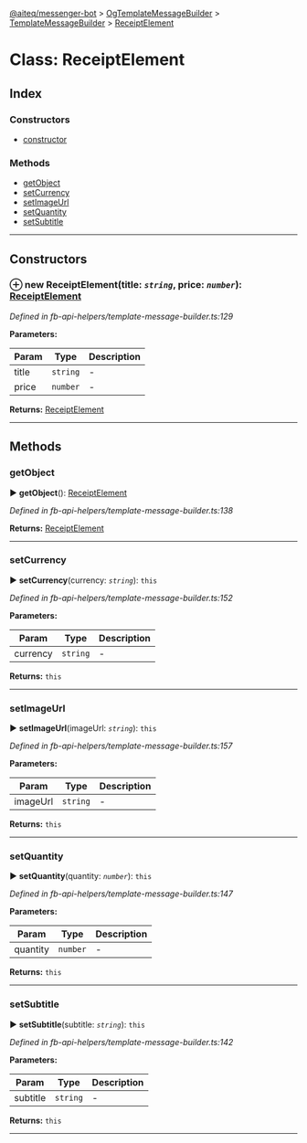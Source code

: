 [@aiteq/messenger-bot](../README.md) > [OgTemplateMessageBuilder](../classes/ogtemplatemessagebuilder.md) > [TemplateMessageBuilder](../modules/ogtemplatemessagebuilder.templatemessagebuilder.md) > [ReceiptElement](../classes/ogtemplatemessagebuilder.templatemessagebuilder.receiptelement.md)



# Class: ReceiptElement

## Index

### Constructors

* [constructor](ogtemplatemessagebuilder.templatemessagebuilder.receiptelement.md#constructor)


### Methods

* [getObject](ogtemplatemessagebuilder.templatemessagebuilder.receiptelement.md#getobject)
* [setCurrency](ogtemplatemessagebuilder.templatemessagebuilder.receiptelement.md#setcurrency)
* [setImageUrl](ogtemplatemessagebuilder.templatemessagebuilder.receiptelement.md#setimageurl)
* [setQuantity](ogtemplatemessagebuilder.templatemessagebuilder.receiptelement.md#setquantity)
* [setSubtitle](ogtemplatemessagebuilder.templatemessagebuilder.receiptelement.md#setsubtitle)



---
## Constructors
<a id="constructor"></a>


### ⊕ **new ReceiptElement**(title: *`string`*, price: *`number`*): [ReceiptElement](ogtemplatemessagebuilder.templatemessagebuilder.receiptelement.md)



*Defined in fb-api-helpers/template-message-builder.ts:129*



**Parameters:**

| Param | Type | Description |
| ------ | ------ | ------ |
| title | `string`   |  - |
| price | `number`   |  - |





**Returns:** [ReceiptElement](ogtemplatemessagebuilder.templatemessagebuilder.receiptelement.md)

---


## Methods
<a id="getobject"></a>

###  getObject

► **getObject**(): [ReceiptElement](../interfaces/send.receiptelement.md)




*Defined in fb-api-helpers/template-message-builder.ts:138*





**Returns:** [ReceiptElement](../interfaces/send.receiptelement.md)





___

<a id="setcurrency"></a>

###  setCurrency

► **setCurrency**(currency: *`string`*): `this`




*Defined in fb-api-helpers/template-message-builder.ts:152*



**Parameters:**

| Param | Type | Description |
| ------ | ------ | ------ |
| currency | `string`   |  - |





**Returns:** `this`





___

<a id="setimageurl"></a>

###  setImageUrl

► **setImageUrl**(imageUrl: *`string`*): `this`




*Defined in fb-api-helpers/template-message-builder.ts:157*



**Parameters:**

| Param | Type | Description |
| ------ | ------ | ------ |
| imageUrl | `string`   |  - |





**Returns:** `this`





___

<a id="setquantity"></a>

###  setQuantity

► **setQuantity**(quantity: *`number`*): `this`




*Defined in fb-api-helpers/template-message-builder.ts:147*



**Parameters:**

| Param | Type | Description |
| ------ | ------ | ------ |
| quantity | `number`   |  - |





**Returns:** `this`





___

<a id="setsubtitle"></a>

###  setSubtitle

► **setSubtitle**(subtitle: *`string`*): `this`




*Defined in fb-api-helpers/template-message-builder.ts:142*



**Parameters:**

| Param | Type | Description |
| ------ | ------ | ------ |
| subtitle | `string`   |  - |





**Returns:** `this`





___


